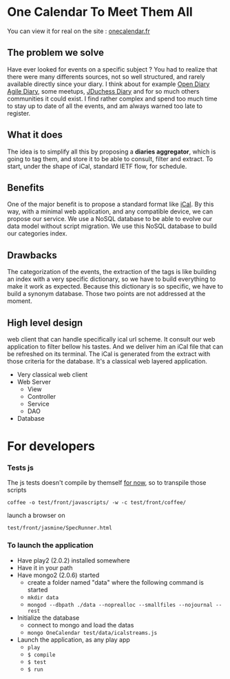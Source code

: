 # One Calendar To Meet Them All

You can view it for real on the site : [onecalendar.fr](http://onecalendar.fr)

## The problem we solve

Have ever looked for events on a specific subject ?
You had to realize that there were many differents sources, not so well structured, and rarely available directly since your diary. I think about for example [Open Diary](http://www.agendadulibre.org/) [Agile Diary](http://www.agenda-agile.org/), some meetups, [JDuchess Diary](https://sites.google.com/site/duchessfr/calendrier-conferences) and for so much others communities it could exist.
I find rather complex and spend too much time to stay up to date of all the events, and am always warned too late to register.

## What it does

The idea is to simplify all this by proposing a **diaries aggregator**, which is going to tag them, and store it to be able to consult, filter and extract. To start, under the shape of iCal, standard IETF flow, for schedule.

## Benefits

One of the major benefit is to propose a standard format like [iCal](http://www.ietf.org/rfc/rfc2445.txt). By this way, with a minimal web application, and any compatible device, we can propose our service.
We use a NoSQL database to be able to evolve our data model without script migration. We use this NoSQL database to build our categories index.

## Drawbacks

The categorization of the events, the extraction of the tags is like building an index with a very specific dictionary, so we have to build everything to make it work as expected.
Because this dictionary is so specific, we have to build a synonym database.
Those two points are not addressed at the moment.

## High level design

web client that can handle specifically ical url scheme. It consult our web application to filter bellow his tastes. And we deliver him an iCal file that can be refreshed on its terminal. The iCal is generated from the extract with those criteria for the database.
It's a classical web layered application.

* Very classical web client
* Web Server
    * View
    * Controller
    * Service
    * DAO
* Database

# For developers

### Tests js
The js tests doesn't compile by themself [for now](http://github.com/ValtechTechno/OneCalendar/issues/53), so to transpile those scripts

`coffee -o test/front/javascripts/ -w -c test/front/coffee/`

launch a browser on

`test/front/jasmine/SpecRunner.html`

### To launch the application
* Have play2 (2.0.2) installed somewhere
* Have it in your path
* Have mongo2 (2.0.6) started
    * create a folder named "data" where the following command is started
    * `mkdir data`
    * `mongod --dbpath ./data --noprealloc --smallfiles --nojournal --rest`
* Initialize the database
    * connect to mongo and load the datas
    * `mongo OneCalendar test/data/icalstreams.js`
* Launch the application, as any play app
    * `play`
    * `$ compile`
    * `$ test`
    * `$ run`
